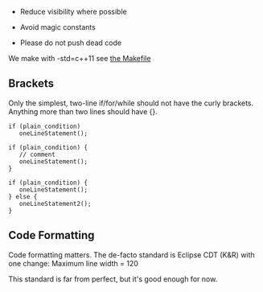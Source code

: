 * Reduce visibility where possible

* Avoid magic constants

* Please do not push dead code

We make with -std=c++11 see [the Makefile](https://github.com/rusefi/rusefi/blob/master/firmware/Makefile)


## Brackets
Only the simplest, two-line if/for/while should not have the curly brackets. Anything more than two lines should have {}.

```
if (plain_condition)
   oneLineStatement();

if (plain_condition) {
   // comment
   oneLineStatement();
}

if (plain_condition) {
   oneLineStatement();
} else {
   oneLineStatement2();
}
```

## Code Formatting
Code formatting matters. The de-facto standard is Eclipse CDT (K&R) with one change: Maximum line width = 120

This standard is far from perfect, but it's good enough for now.
